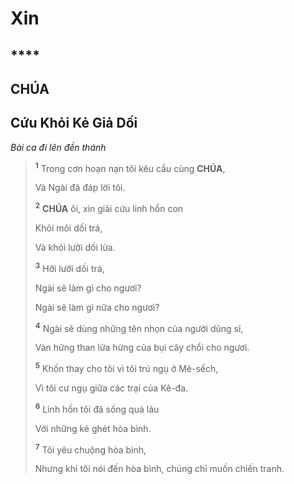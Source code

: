 # Xin

## \*\*\*\*

## CHÚA

## Cứu Khỏi Kẻ Giả Dối

_Bài ca đi lên đền thánh_

> <sup><b>1</b></sup> Trong cơn hoạn nạn tôi kêu cầu cùng **CHÚA**,
>
> Và Ngài đã đáp lời tôi.
>
> <sup><b>2</b></sup> **CHÚA** ôi, xin giải cứu linh hồn con
>
> Khỏi môi dối trá,
>
> Và khỏi lưỡi dối lừa.
>
> <sup><b>3</b></sup> Hỡi lưỡi dối trá,
>
> Ngài sẽ làm gì cho ngươi?
>
> Ngài sẽ làm gì nữa cho ngươi?
>
> <sup><b>4</b></sup> Ngài sẽ dùng những tên nhọn của người dũng sĩ,
>
> Vàn hững than lửa hừng của bụi cây chổi cho ngươi.
>
> <sup><b>5</b></sup> Khốn thay cho tôi vì tôi trú ngụ ở Mê-sếch,
>
> Vì tôi cư ngụ giữa các trại của Kê-đa.
>
> <sup><b>6</b></sup> Linh hồn tôi đã sống quá lâu
>
> Với những kẻ ghét hòa bình.
>
> <sup><b>7</b></sup> Tôi yêu chuộng hòa bình,
>
> Nhưng khi tôi nói đến hòa bình, chúng chỉ muốn chiến tranh.
